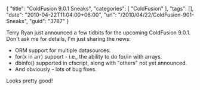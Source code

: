 {
	"title": "ColdFusion 9.0.1 Sneaks",
	"categories": [
		"ColdFusion"
	],
	"tags": [],
	"date": "2010-04-22T11:04:00+06:00",
	"url": "/2010/04/22/ColdFusion-901-Sneaks",
	"guid": "3787"
}

Terry Ryan just announced a few tidbits for the upcoming ColdFusion 9.0.1. Don't ask me for details, I'm just sharing the news:

<ul>
<li>ORM support for multiple datasources.
<li>for(x in arr) support - i.e., the ability to do for/in with arrays.
<li>dbinfo() supported in cfscript, along with "others" not yet announced.
<li>And obviously - lots of bug fixes.
</ul>

Looks pretty good!